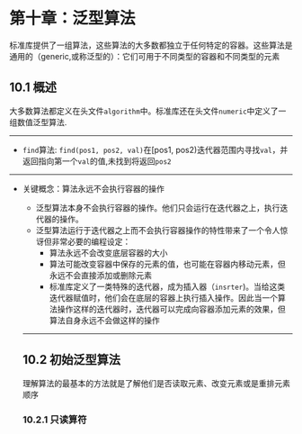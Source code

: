 # 第十章：泛型算法

标准库提供了一组算法，这些算法的大多数都独立于任何特定的容器。这些算法是通用的（generic,或称泛型的）：它们可用于不同类型的容器和不同类型的元素

## 10.1 概述

大多数算法都定义在头文件`algorithm`中。标准库还在头文件`numeric`中定义了一组数值泛型算法.

***

* `find`算法: `find(pos1, pos2, val)`在[pos1, pos2)迭代器范围内寻找`val`，并返回指向第一个`val`的值,未找到将返回`pos2`

***

* 关键概念：算法永远不会执行容器的操作

  * 泛型算法本身不会执行容器的操作。他们只会运行在迭代器之上，执行迭代器的操作。
  * 泛型算法运行于迭代器之上而不会执行容器操作的特性带来了一个令人惊讶但非常必要的编程设定：
    * 算法永远不会改变底层容器的大小
    * 算法可能改变容器中保存的元素的值，也可能在容器内移动元素，但永远不会直接添加或删除元素
    * 标准库定义了一类特殊的迭代器，成为插入器（`insrter`)。当给这类 迭代器赋值时，他们会在底层的容器上执行插入操作。因此当一个算法操作这样的迭代器时，迭代器可以完成向容器添加元素的效果，但算法自身永远不会做这样的操作

  

  

  ***

  ## 10.2 初始泛型算法

  理解算法的最基本的方法就是了解他们是否读取元素、改变元素或是重排元素顺序

  ### 10.2.1 只读算符

  

  

